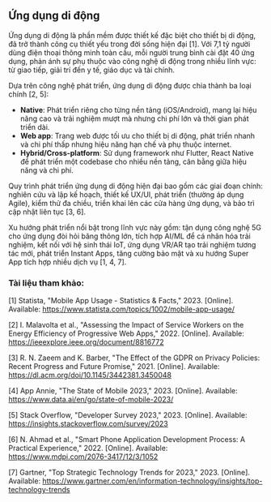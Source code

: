## Ứng dụng di động

Ứng dụng di động là phần mềm được thiết kế đặc biệt cho thiết bị di động, đã trở thành công cụ thiết yếu trong đời sống hiện đại [1]. Với 7,1 tỷ người dùng điện thoại thông minh toàn cầu, mỗi người trung bình cài đặt 40 ứng dụng, phản ánh sự phụ thuộc vào công nghệ di động trong nhiều lĩnh vực: từ giao tiếp, giải trí đến y tế, giáo dục và tài chính.

Dựa trên công nghệ phát triển, ứng dụng di động được chia thành ba loại chính [2, 5]:
- **Native**: Phát triển riêng cho từng nền tảng (iOS/Android), mang lại hiệu năng cao và trải nghiệm mượt mà nhưng chi phí lớn và thời gian phát triển dài.
- **Web app**: Trang web được tối ưu cho thiết bị di động, phát triển nhanh và chi phí thấp nhưng hiệu năng hạn chế và phụ thuộc internet.
- **Hybrid/Cross-platform**: Sử dụng framework như Flutter, React Native để phát triển một codebase cho nhiều nền tảng, cân bằng giữa hiệu năng và chi phí.

Quy trình phát triển ứng dụng di động hiện đại bao gồm các giai đoạn chính: nghiên cứu và lập kế hoạch, thiết kế UX/UI, phát triển (thường áp dụng Agile), kiểm thử đa chiều, triển khai lên các cửa hàng ứng dụng, và bảo trì cập nhật liên tục [3, 6].

Xu hướng phát triển nổi bật trong lĩnh vực này gồm: tận dụng công nghệ 5G cho ứng dụng đòi hỏi băng thông lớn, tích hợp AI/ML để cá nhân hóa trải nghiệm, kết nối với hệ sinh thái IoT, ứng dụng VR/AR tạo trải nghiệm tương tác mới, phát triển Instant Apps, tăng cường bảo mật và xu hướng Super App tích hợp nhiều dịch vụ [1, 4, 7].

### Tài liệu tham khảo:
[1] Statista, "Mobile App Usage - Statistics & Facts," 2023. [Online]. Available: https://www.statista.com/topics/1002/mobile-app-usage/

[2] I. Malavolta et al., "Assessing the Impact of Service Workers on the Energy Efficiency of Progressive Web Apps," 2022. [Online]. Available: https://ieeexplore.ieee.org/document/8816772

[3] R. N. Zaeem and K. Barber, "The Effect of the GDPR on Privacy Policies: Recent Progress and Future Promise," 2021. [Online]. Available: https://dl.acm.org/doi/10.1145/3442381.3450048

[4] App Annie, "The State of Mobile 2023," 2023. [Online]. Available: https://www.data.ai/en/go/state-of-mobile-2023/

[5] Stack Overflow, "Developer Survey 2023," 2023. [Online]. Available: https://insights.stackoverflow.com/survey/2023

[6] N. Ahmad et al., "Smart Phone Application Development Process: A Practical Experience," 2022. [Online]. Available: https://www.mdpi.com/2076-3417/12/3/1052

[7] Gartner, "Top Strategic Technology Trends for 2023," 2023. [Online]. Available: https://www.gartner.com/en/information-technology/insights/top-technology-trends 